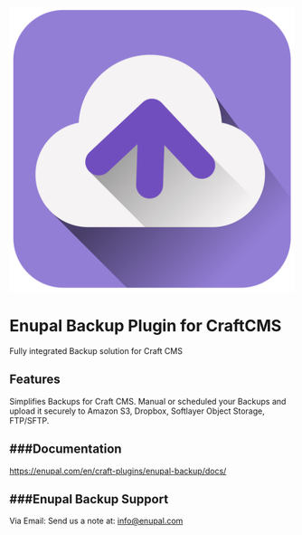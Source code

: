 ![Screenshot](src/icon.svg)
# Enupal Backup Plugin for CraftCMS

Fully integrated Backup solution for Craft CMS

## Features

Simplifies Backups for Craft CMS. Manual or scheduled your Backups and upload it securely to Amazon S3, Dropbox, Softlayer Object Storage, FTP/SFTP.

###Documentation
------------------------------------------------------------

https://enupal.com/en/craft-plugins/enupal-backup/docs/

###Enupal Backup Support
------------------------------------------------------------

Via Email:
Send us a note at: info@enupal.com





